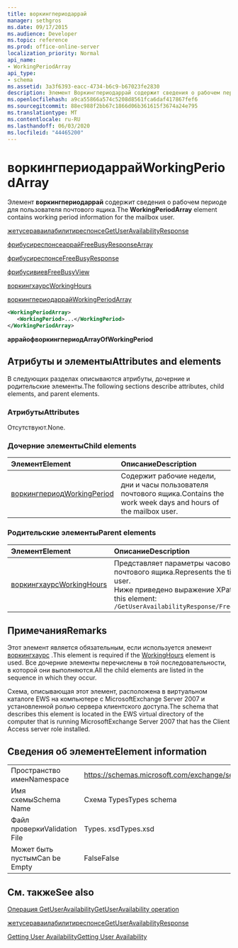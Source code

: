 ```yaml
---
title: воркингпериодаррай
manager: sethgros
ms.date: 09/17/2015
ms.audience: Developer
ms.topic: reference
ms.prod: office-online-server
localization_priority: Normal
api_name:
- WorkingPeriodArray
api_type:
- schema
ms.assetid: 3a3f6393-eacc-4734-b6c9-b67023fe2830
description: Элемент Воркингпериодаррай содержит сведения о рабочем периоде для пользователя почтового ящика.
ms.openlocfilehash: a9ca55866a574c5208d8561fca6daf417867fef6
ms.sourcegitcommit: 88ec988f2bb67c1866d06b361615f3674a24e795
ms.translationtype: MT
ms.contentlocale: ru-RU
ms.lasthandoff: 06/03/2020
ms.locfileid: "44465200"
---
```

# <a name="workingperiodarray"></a><span data-ttu-id="31afc-103">воркингпериодаррай</span><span class="sxs-lookup"><span data-stu-id="31afc-103">WorkingPeriodArray</span></span>

<span data-ttu-id="31afc-104">Элемент **воркингпериодаррай** содержит сведения о рабочем периоде для пользователя почтового ящика.</span><span class="sxs-lookup"><span data-stu-id="31afc-104">The **WorkingPeriodArray** element contains working period information for the mailbox user.</span></span> 
  
[<span data-ttu-id="31afc-105">жетусераваилабилитиреспонсе</span><span class="sxs-lookup"><span data-stu-id="31afc-105">GetUserAvailabilityResponse</span></span>](getuseravailabilityresponse.md)
  
[<span data-ttu-id="31afc-106">фрибусиреспонсеаррай</span><span class="sxs-lookup"><span data-stu-id="31afc-106">FreeBusyResponseArray</span></span>](freebusyresponsearray.md)
  
[<span data-ttu-id="31afc-107">фрибусиреспонсе</span><span class="sxs-lookup"><span data-stu-id="31afc-107">FreeBusyResponse</span></span>](freebusyresponse.md)
  
[<span data-ttu-id="31afc-108">фрибусивиев</span><span class="sxs-lookup"><span data-stu-id="31afc-108">FreeBusyView</span></span>](freebusyview.md)
  
[<span data-ttu-id="31afc-109">воркингхаурс</span><span class="sxs-lookup"><span data-stu-id="31afc-109">WorkingHours</span></span>](workinghours-ex15websvcsotherref.md)
  
[<span data-ttu-id="31afc-110">воркингпериодаррай</span><span class="sxs-lookup"><span data-stu-id="31afc-110">WorkingPeriodArray</span></span>](workingperiodarray.md)
  
```xml
<WorkingPeriodArray>
   <WorkingPeriod>...</WorkingPeriod>
</WorkingPeriodArray>
```

 <span data-ttu-id="31afc-111">**аррайофворкингпериод**</span><span class="sxs-lookup"><span data-stu-id="31afc-111">**ArrayOfWorkingPeriod**</span></span>
## <a name="attributes-and-elements"></a><span data-ttu-id="31afc-112">Атрибуты и элементы</span><span class="sxs-lookup"><span data-stu-id="31afc-112">Attributes and elements</span></span>

<span data-ttu-id="31afc-113">В следующих разделах описываются атрибуты, дочерние и родительские элементы.</span><span class="sxs-lookup"><span data-stu-id="31afc-113">The following sections describe attributes, child elements, and parent elements.</span></span>
  
### <a name="attributes"></a><span data-ttu-id="31afc-114">Атрибуты</span><span class="sxs-lookup"><span data-stu-id="31afc-114">Attributes</span></span>

<span data-ttu-id="31afc-115">Отсутствуют.</span><span class="sxs-lookup"><span data-stu-id="31afc-115">None.</span></span>
  
### <a name="child-elements"></a><span data-ttu-id="31afc-116">Дочерние элементы</span><span class="sxs-lookup"><span data-stu-id="31afc-116">Child elements</span></span>

|<span data-ttu-id="31afc-117">**Элемент**</span><span class="sxs-lookup"><span data-stu-id="31afc-117">**Element**</span></span>|<span data-ttu-id="31afc-118">**Описание**</span><span class="sxs-lookup"><span data-stu-id="31afc-118">**Description**</span></span>|
|:-----|:-----|
|[<span data-ttu-id="31afc-119">воркингпериод</span><span class="sxs-lookup"><span data-stu-id="31afc-119">WorkingPeriod</span></span>](workingperiod.md) <br/> |<span data-ttu-id="31afc-120">Содержит рабочие недели, дни и часы пользователя почтового ящика.</span><span class="sxs-lookup"><span data-stu-id="31afc-120">Contains the work week days and hours of the mailbox user.</span></span>  <br/> |
   
### <a name="parent-elements"></a><span data-ttu-id="31afc-121">Родительские элементы</span><span class="sxs-lookup"><span data-stu-id="31afc-121">Parent elements</span></span>

|<span data-ttu-id="31afc-122">**Элемент**</span><span class="sxs-lookup"><span data-stu-id="31afc-122">**Element**</span></span>|<span data-ttu-id="31afc-123">**Описание**</span><span class="sxs-lookup"><span data-stu-id="31afc-123">**Description**</span></span>|
|:-----|:-----|
|[<span data-ttu-id="31afc-124">воркингхаурс</span><span class="sxs-lookup"><span data-stu-id="31afc-124">WorkingHours</span></span>](workinghours-ex15websvcsotherref.md) <br/> |<span data-ttu-id="31afc-125">Представляет параметры часового пояса и рабочие часы для запрошенного пользователя почтового ящика.</span><span class="sxs-lookup"><span data-stu-id="31afc-125">Represents the time zone settings and working hours for the requested mailbox user.</span></span>  <br/> <span data-ttu-id="31afc-126">Ниже приведено выражение XPath для этого элемента:</span><span class="sxs-lookup"><span data-stu-id="31afc-126">The following is the XPath expression to this element:</span></span>  <br/>  `/GetUserAvailabilityResponse/FreeBusyResponseArray/FreeBusyResponse/FreeBusyView/WorkingHours` <br/> |
   
## <a name="remarks"></a><span data-ttu-id="31afc-127">Примечания</span><span class="sxs-lookup"><span data-stu-id="31afc-127">Remarks</span></span>

<span data-ttu-id="31afc-128">Этот элемент является обязательным, если используется элемент [воркингхаурс](workinghours-ex15websvcsotherref.md) .</span><span class="sxs-lookup"><span data-stu-id="31afc-128">This element is required if the [WorkingHours](workinghours-ex15websvcsotherref.md) element is used.</span></span> <span data-ttu-id="31afc-129">Все дочерние элементы перечислены в той последовательности, в которой они выполняются.</span><span class="sxs-lookup"><span data-stu-id="31afc-129">All the child elements are listed in the sequence in which they occur.</span></span> 
  
<span data-ttu-id="31afc-130">Схема, описывающая этот элемент, расположена в виртуальном каталоге EWS на компьютере с MicrosoftExchange Server 2007 и установленной ролью сервера клиентского доступа.</span><span class="sxs-lookup"><span data-stu-id="31afc-130">The schema that describes this element is located in the EWS virtual directory of the computer that is running MicrosoftExchange Server 2007 that has the Client Access server role installed.</span></span>
  
## <a name="element-information"></a><span data-ttu-id="31afc-131">Сведения об элементе</span><span class="sxs-lookup"><span data-stu-id="31afc-131">Element information</span></span>

|||
|:-----|:-----|
|<span data-ttu-id="31afc-132">Пространство имен</span><span class="sxs-lookup"><span data-stu-id="31afc-132">Namespace</span></span>  <br/> |https://schemas.microsoft.com/exchange/services/2006/types  <br/> |
|<span data-ttu-id="31afc-133">Имя схемы</span><span class="sxs-lookup"><span data-stu-id="31afc-133">Schema Name</span></span>  <br/> |<span data-ttu-id="31afc-134">Схема Types</span><span class="sxs-lookup"><span data-stu-id="31afc-134">Types schema</span></span>  <br/> |
|<span data-ttu-id="31afc-135">Файл проверки</span><span class="sxs-lookup"><span data-stu-id="31afc-135">Validation File</span></span>  <br/> |<span data-ttu-id="31afc-136">Types. xsd</span><span class="sxs-lookup"><span data-stu-id="31afc-136">Types.xsd</span></span>  <br/> |
|<span data-ttu-id="31afc-137">Может быть пустым</span><span class="sxs-lookup"><span data-stu-id="31afc-137">Can be Empty</span></span>  <br/> |<span data-ttu-id="31afc-138">False</span><span class="sxs-lookup"><span data-stu-id="31afc-138">False</span></span>  <br/> |
   
## <a name="see-also"></a><span data-ttu-id="31afc-139">См. также</span><span class="sxs-lookup"><span data-stu-id="31afc-139">See also</span></span>



[<span data-ttu-id="31afc-140">Операция GetUserAvailability</span><span class="sxs-lookup"><span data-stu-id="31afc-140">GetUserAvailability operation</span></span>](getuseravailability-operation.md)
  
[<span data-ttu-id="31afc-141">жетусераваилабилитиреспонсе</span><span class="sxs-lookup"><span data-stu-id="31afc-141">GetUserAvailabilityResponse</span></span>](getuseravailabilityresponse.md)


[<span data-ttu-id="31afc-142">Getting User Availability</span><span class="sxs-lookup"><span data-stu-id="31afc-142">Getting User Availability</span></span>](https://msdn.microsoft.com/library/d4133fcb-9b0f-4e6b-aadf-a389da83516a%28Office.15%29.aspx)

